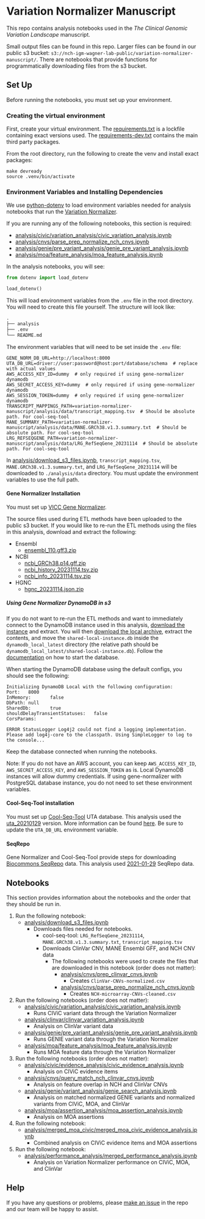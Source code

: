 # Variation Normalizer Manuscript

This repo contains analysis notebooks used in the _The Clinical Genomic Variation Landscape_ manuscript.

Small output files can be found in this repo. Larger files can be found in our public s3 bucket: `s3://nch-igm-wagner-lab-public/variation-normalizer-manuscript/`. There are notebooks that provide functions for programmatically downloading files from the s3 bucket.

## Set Up

Before running the notebooks, you must set up your environment.

### Creating the virtual environment

First, create your virtual environment. The [requirements.txt](./requirements.txt) is a lockfile containing exact versions used. The [requirements-dev.txt](./requirements-dev.txt) contains the main third party packages.

From the root directory, run the following to create the venv and install exact packages:

```shell
make devready
source .venv/bin/activate
```

### Environment Variables and Installing Dependencies

We use [python-dotenv](https://pypi.org/project/python-dotenv/) to load environment variables needed for analysis notebooks that run the [Variation Normalizer](https://github.com/cancervariants/variation-normalization/tree/0.6.0-dev0).

If you are running any of the following notebooks, this section is required:

* [analysis/civic/variation_analysis/civic_variation_analysis.ipynb](./analysis/civic/variation_analysis/civic_variation_analysis.ipynb)
* [analysis/cnvs/parse_prep_normalize_nch_cnvs.ipynb](./analysis/cnvs/parse_prep_normalize_nch_cnvs.ipynb)
* [analysis/genie/pre_variant_analysis/genie_pre_variant_analysis.ipynb](./analysis/genie/pre_variant_analysis/genie_pre_variant_analysis.ipynb)
* [analysis/moa/feature_analysis/moa_feature_analysis.ipynb](./analysis/moa/feature_analysis/moa_feature_analysis.ipynb)

In the analysis notebooks, you will see:

```python
from dotenv import load_dotenv

load_dotenv()
```

This will load environment variables from the `.env` file in the root directory. You will need to create this file yourself. The structure will look like:

```markdown
.
├── analysis
├── .env
└── README.md
```

The environment variables that will need to be set inside the `.env` file:

```env
GENE_NORM_DB_URL=http://localhost:8000
UTA_DB_URL=driver://user:password@host:port/database/schema  # replace with actual values
AWS_ACCESS_KEY_ID=dummy  # only required if using gene-normalizer dynamodb
AWS_SECRET_ACCESS_KEY=dummy  # only required if using gene-normalizer dynamodb
AWS_SESSION_TOKEN=dummy  # only required if using gene-normalizer dynamodb
TRANSCRIPT_MAPPINGS_PATH=variation-normalizer-manuscript/analysis/data/transcript_mapping.tsv  # Should be absolute path. For cool-seq-tool
MANE_SUMMARY_PATH=variation-normalizer-manuscript/analysis/data/MANE.GRCh38.v1.3.summary.txt  # Should be absolute path. For cool-seq-tool
LRG_REFSEQGENE_PATH=variation-normalizer-manuscript/analysis/data/LRG_RefSeqGene_20231114  # Should be absolute path. For cool-seq-tool

```

In [analysis/download_s3_files.ipynb](./analysis/download_s3_files.ipynb), `transcript_mapping.tsv`, `MANE.GRCh38.v1.3.summary.txt`, and `LRG_RefSeqGene_20231114` will be downloaded to `./analysis/data` directory. You must update the environment variables to use the full path.

#### Gene Normalizer Installation

You must set up [VICC Gene Normalizer](https://github.com/cancervariants/gene-normalization/tree/v0.1.39).

The source files used during ETL methods have been uploaded to the public s3 bucket. If you would like to re-run the ETL methods using the files in this analysis, download and extract the following:

* Ensembl
  * [ensembl_110.gff3.zip](https://nch-igm-wagner-lab-public.s3.us-east-2.amazonaws.com/variation-normalizer-manuscript/gene-normalizer/ensembl_110.gff3.zip)
* NCBI
  * [ncbi_GRCh38.p14.gff.zip](https://nch-igm-wagner-lab-public.s3.us-east-2.amazonaws.com/variation-normalizer-manuscript/gene-normalizer/ncbi_GRCh38.p14.gff.zip)
  * [ncbi_history_20231114.tsv.zip](https://nch-igm-wagner-lab-public.s3.us-east-2.amazonaws.com/variation-normalizer-manuscript/gene-normalizer/ncbi_history_20231114.tsv.zip)
  * [ncbi_info_20231114.tsv.zip](https://nch-igm-wagner-lab-public.s3.us-east-2.amazonaws.com/variation-normalizer-manuscript/gene-normalizer/ncbi_info_20231114.tsv.zip)
* HGNC
  * [hgnc_20231114.json.zip](https://nch-igm-wagner-lab-public.s3.us-east-2.amazonaws.com/variation-normalizer-manuscript/gene-normalizer/hgnc_20231114.json.zip)

##### Using Gene Normalizer DynamoDB in s3

If you do not want to re-run the ETL methods and want to immediately connect to the DynamoDB instance used in this analysis, [download the instance](https://nch-igm-wagner-lab-public.s3.us-east-2.amazonaws.com/variation-normalizer-manuscript/gene-normalizer/shared-local-instance.db.zip) and extract. You will then [download the local archive](https://docs.aws.amazon.com/amazondynamodb/latest/developerguide/DynamoDBLocal.DownloadingAndRunning.html), extract the contents, and move the `shared-local-instance.db` inside the `dynamodb_local_latest` directory (the relative path should be `dynamodb_local_latest/shared-local-instance.db`). Follow the [documentation](https://docs.aws.amazon.com/amazondynamodb/latest/developerguide/DynamoDBLocal.DownloadingAndRunning.html) on how to start the database.

When starting the DynamoDB database using the default configs, you should see the following:

```shell
Initializing DynamoDB Local with the following configuration:
Port:   8000
InMemory:       false
DbPath: null
SharedDb:       true
shouldDelayTransientStatuses:   false
CorsParams:     *

ERROR StatusLogger Log4j2 could not find a logging implementation. Please add log4j-core to the classpath. Using SimpleLogger to log to the console...
```

Keep the database connected when running the notebooks.

Note: If you do not have an AWS account, you can keep `AWS_ACCESS_KEY_ID`, `AWS_SECRET_ACCESS_KEY`, and `AWS_SESSION_TOKEN` as is. Local DynamoDB instances will allow dummy credentials. If using gene-normalizer with PostgreSQL database instance, you do not need to set these environment variables.

#### Cool-Seq-Tool installation

You must set up [Cool-Seq-Tool](https://github.com/GenomicMedLab/cool-seq-tool/tree/v0.1.14-dev1) UTA database. This analysis used the [uta_20210129](https://dl.biocommons.org/uta/uta_20210129.pgd.gz) version. More information can be found [here](https://github.com/GenomicMedLab/cool-seq-tool/tree/v0.1.14-dev1#uta-database-installation). Be sure to update the `UTA_DB_URL` environment variable.

#### SeqRepo

Gene Normalizer and Cool-Seq-Tool provide steps for downloading [Biocommons SeqRepo](https://github.com/biocommons/biocommons.seqrepo) data. This analysis used [2021-01-29](https://dl.biocommons.org/seqrepo/2021-01-29/) SeqRepo data.

## Notebooks

This section provides information about the notebooks and the order that they should be run in.

1. Run the following notebook:
    * [analysis/download_s3_files.ipynb](./analysis/download_s3_files.ipynb)
      * Downloads files needed for notebooks.
        * cool-seq-tool: `LRG_RefSeqGene_20231114`, `MANE.GRCh38.v1.3.summary.txt`, `transcript_mapping.tsv`
        * Downloads ClinVar CNV, MANE Ensembl GFF, and NCH CNV data
          * The following notebooks were used to create the files that are downloaded in this notebook (order does not matter):
            * [analysis/cnvs/prep_clinvar_cnvs.ipynb](./analysis/cnvs/prep_clinvar_cnvs.ipynb)
              * Creates `ClinVar-CNVs-normalized.csv`
            * [analysis/cnvs/parse_prep_normalize_nch_cnvs.ipynb](./analysis/cnvs/parse_prep_normalize_nch_cnvs.ipynb)
              * Creates `NCH-microarray-CNVs-cleaned.csv`
2. Run the following notebooks (order does not matter):
   * [analysis/civic/variation_analysis/civic_variation_analysis.ipynb](./analysis/civic/variation_analysis/civic_variation_analysis.ipynb)
     * Runs CIViC variant data through the Variation Normalizer
   * [analysis/clinvar/clinvar_variation_analysis.ipynb](./analysis/clinvar/clinvar_variation_analysis.ipynb)
     * Analysis on ClinVar variant data
   * [analysis/genie/pre_variant_analysis/genie_pre_variant_analysis.ipynb](./analysis/genie/pre_variant_analysis/genie_pre_variant_analysis.ipynb)
     * Runs GENIE variant data through the Variation Normalizer
   * [analysis/moa/feature_analysis/moa_feature_analysis.ipynb](./analysis/moa/feature_analysis/moa_feature_analysis.ipynb)
     * Runs MOA feature data through the Variation Normalizer
3. Run the following notebooks (order does not matter):
    * [analysis/civic/evidence_analysis/civic_evidence_analysis.ipynb](./analysis/civic/evidence_analysis/civic_evidence_analysis.ipynb)
      * Analysis on CIViC evidence items
    * [analysis/cnvs/query_match_nch_clinvar_cnvs.ipynb](./analysis/cnvs/query_match_nch_clinvar_cnvs.ipynb)
      * Analysis on feature overlap in NCH and ClinVar CNVs
    * [analysis/genie/variant_analysis/genie_search_analysis.ipynb](./analysis/genie/variant_analysis/genie_search_analysis.ipynb)
      * Analysis on matched normalized GENIE variants and normalized variants from CIViC, MOA, and ClinVar
    * [analysis/moa/assertion_analysis/moa_assertion_analysis.ipynb](./analysis/moa/assertion_analysis/moa_assertion_analysis.ipynb)
      * Analysis on MOA assertions
4. Run the following notebook:
    * [analysis/merged_moa_civic/merged_moa_civic_evidence_analysis.ipynb](./analysis/merged_moa_civic/merged_moa_civic_evidence_analysis.ipynb)
      * Combined analysis on CIViC evidence items and MOA assertions
5. Run the following notebook:
    * [analysis/performance_analysis/merged_performance_analysis.ipynb](./analysis/performance_analysis/merged_performance_analysis.ipynb)
      * Analysis on Variation Normalizer performance on CIViC, MOA, and ClinVar

## Help

If you have any questions or problems, please [make an issue](https://github.com/GenomicMedLab/variation-normalizer-manuscript/issues/new) in the repo and our team will be happy to assist.
